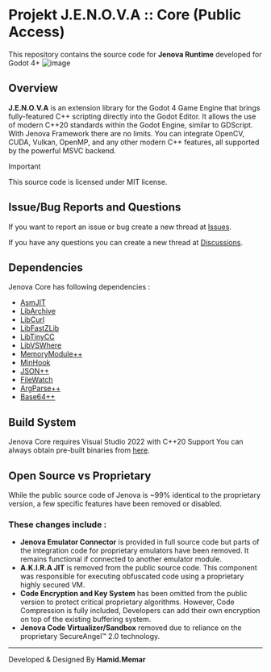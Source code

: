 # Projekt J.E.N.O.V.A :: Core (Public Access)

This repository contains the source code for **Jenova Runtime** developed for Godot 4+
![image](https://github.com/user-attachments/assets/013eed25-7047-407d-aef8-b964203e73b0)

## Overview

**J.E.N.O.V.A** is an extension library for the Godot 4 Game Engine that brings fully-featured C++ scripting directly into the Godot Editor. It allows the use of modern C++20 standards within the Godot Engine, similar to GDScript. With Jenova Framework there are no limits. You can integrate OpenCV, CUDA, Vulkan, OpenMP, and any other modern C++ features, all supported by the powerful MSVC backend.

> [!IMPORTANT]
> This source code is licensed under MIT license.

## Issue/Bug Reports and Questions
If you want to report an issue or bug create a new thread at [Issues](https://github.com/Jenova-Framework/Jenova-Runtime/issues).

If you have any questions you can create a new thread at [Discussions](https://github.com/Jenova-Framework/J.E.N.O.V.A/discussions).

## Dependencies

Jenova Core has following dependencies :

- [AsmJIT](https://github.com/asmjit/asmjit)
- [LibArchive](https://github.com/libarchive/libarchive)
- [LibCurl](https://github.com/curl/curl)
- [LibFastZLib](https://github.com/timotejroiko/fast-zlib)
- [LibTinyCC](http://download.savannah.gnu.org/releases/tinycc/)
- [LibVSWhere](https://github.com/TheAenema/libvswhere)
- [MemoryModule++](https://github.com/bb107/MemoryModulePP)
- [MinHook](https://github.com/TsudaKageyu/minhook)
- [JSON++](https://github.com/nlohmann/json)
- [FileWatch](https://github.com/ThomasMonkman/filewatch)
- [ArgParse++](https://github.com/p-ranav/argparse)
- [Base64++](https://github.com/zaphoyd/websocketpp/blob/master/websocketpp/base64/base64.hpp)

## Build System
Jenova Core requires Visual Studio 2022 with C++20 Support
You can always obtain pre-built binaries from [here](https://github.com/Jenova-Framework/J.E.N.O.V.A/releases).

## Open Source vs Proprietary
While the public source code of Jenova is ~99% identical to the proprietary version, a few specific features have been removed or disabled.
### These changes include :
- **Jenova Emulator Connector**  is provided in full source code but parts of the integration code for proprietary emulators have been removed. It remains functional if connected to another emulator module.
- **A.K.I.R.A JIT** is removed from the public source code. This component was responsible for executing obfuscated code using a proprietary highly secured VM.
- **Code Encryption and Key System** has been omitted from the public version to protect critical proprietary algorithms. However, Code Compression is fully included, Developers can add their own encryption on top of the existing buffering system.
- **Jenova Code Virtualizer/Sandbox** removed due to reliance on the proprietary SecureAngel™ 2.0 technology.

  

----
Developed & Designed By **Hamid.Memar**
